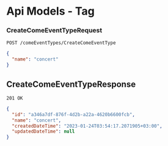 # Api Models - Tag

### CreateComeEventTypeRequest

```
POST /comeEventTypes/CreateComeEventType
```

```json
{
  "name": "concert"
}
```

## CreateComeEventTypeResponse

```
201 OK
```

```json
{
  "id": "a346a7df-876f-4d2b-a22a-4620b6600fcb",
  "name": "concert",
  "createdDateTime": "2023-01-24T03:54:17.2071905+03:00",
  "updatedDateTime": null
}
```